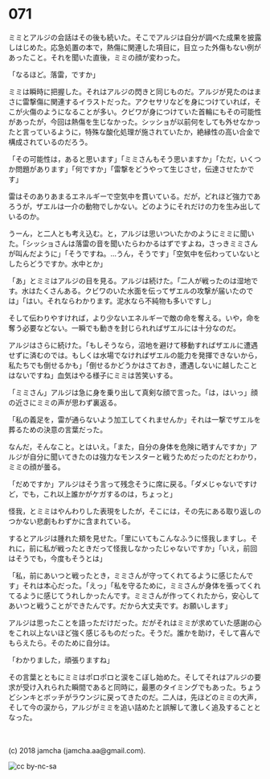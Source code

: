 # 071

ミミとアルジの会話はその後も続いた。そこでアルジは自分が調べた成果を披露しはじめた。応急処置の本で，熱傷に関連した項目に，目立った外傷もない例があったこと。それを聞いた直後，ミミの顔が変わった。  

「なるほど。落雷，ですか」  

ミミは瞬時に把握した。それはアルジの閃きと同じものだ。アルジが見たのはまさに雷撃傷に関連するイラストだった。アクセサリなどを身につけていれば，そこが火傷のようになることが多い。クビワが身につけていた首輪にもその可能性があったが，今回は熱傷を生じなかった。シッショが以前何をしても外せなかったと言っているように，特殊な酸化処理が施されていたか，絶縁性の高い合金で構成されているのだろう。  

「その可能性は，あると思います」「ミミさんもそう思いますか」「ただ，いくつか問題があります」「何ですか」「雷撃をどうやって生じさせ，伝達させたかです」  

雷はそのありあまるエネルギーで空気中を貫いている。だが，どれほど強力であろうが，ザエルは一介の動物でしかない。どのようにそれだけの力を生み出しているのか。  

うーん，と二人とも考え込む。と，アルジは思いついたかのようにミミに聞いた。「シッショさんは落雷の音を聞いたらわかるはずですよね，さっきミミさんが叫んだように」「そうですね。…うん，そうです」「空気中を伝わっていないとしたらどうですか。水中とか」  

「あ」とミミはアルジの目を見る。アルジは続けた。「二人が戦ったのは湿地です。水はたくさんある。クビワのいた水面を伝ってザエルの攻撃が届いたのでは」「はい。それならわかります。泥水なら不純物も多いですし」  

そして伝わりやすければ，より少ないエネルギーで敵の命を奪える。いや，命を奪う必要などない。一瞬でも動きを封じられればザエルには十分なのだ。  

アルジはさらに続けた。「もしそうなら，沼地を避けて移動すればザエルに遭遇せずに済むのでは。もしくは水場でなければザエルの能力を発揮できないから，私たちでも倒せるかも」「倒せるかどうかはさておき，遭遇しないに越したことはないですね」血気はやる様子にミミは苦笑いする。  

「ミミさん」アルジは急に身を乗り出して真剣な顔で言った。「は，はいっ」顔の近さにミミの声が思わず裏返る。  

「私の義足を，雷が通らないよう加工してくれませんか」それは一撃でザエルを葬るための決意の言葉だった。  

なんだ，そんなこと。とはいえ。「また，自分の身体を危険に晒すんですか」アルジが自分に聞いてきたのは強力なモンスターと戦うためだったのだとわかり，ミミの顔が曇る。  

「だめですか」アルジはそう言って残念そうに席に戻る。「ダメじゃないですけど，でも，これ以上誰かがケガするのは，ちょっと」  

怪我，とミミはやんわりした表現をしたが，そこには，その先にある取り返しのつかない悲劇もわずかに含まれている。  

するとアルジは腫れた頬を見せた。「里にいてもこんなふうに怪我しますし。それに，前に私が戦ったときだって怪我しなかったじゃないですか」「いえ，前回はそうでも，今度もそうとは」  

「私，前にあいつと戦ったとき，ミミさんが守ってくれてるように感じたんです」それは本心だった。「えっ」「私を守るために，ミミさんが身体を張ってくれてるように感じてうれしかったんです。ミミさんが作ってくれたから，安心してあいつと戦うことができたんです。だから大丈夫です。お願いします」  

アルジは思ったことを語っただけだった。だがそれはミミが求めていた感謝の心をこれ以上ないほど強く感じるものだった。そうだ。誰かを助け，そして喜んでもらえたら。そのために自分は。  

「わかりました，頑張りますね」  

その言葉とともにミミはポロポロと涙をこぼし始めた。そしてそれはアルジの要求が受け入れられた瞬間であると同時に，最悪のタイミングでもあった。ちょうどシンキとボッチがラウンジに戻ってきたのだ。二人は，先ほどのミミの大声，そして今の涙から，アルジがミミを追い詰めたと誤解して激しく追及することとなった。  

<br>  
<br>  
(c) 2018 jamcha (jamcha.aa@gmail.com).  

![cc by-nc-sa](https://i.creativecommons.org/l/by-nc-sa/4.0/88x31.png)
